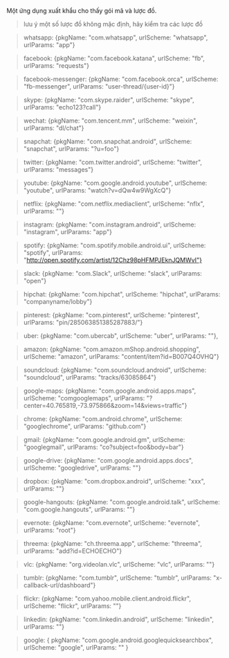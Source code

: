 Một ứng dụng xuất khẩu cho thấy gói mã và lược đồ. 

> lưu ý một số lược đồ không mặc định, hãy kiểm tra các lược đồ 

 
> whatsapp: {pkgName: "com.whatsapp", urlScheme: "whatsapp", urlParams: "app"}

> facebook: {pkgName: "com.facebook.katana", urlScheme: "fb", urlParams: "requests"}

> facebook-messenger: {pkgName: "com.facebook.orca", urlScheme: "fb-messenger", urlParams: "user-thread/{user-id}"}

> skype: {pkgName: "com.skype.raider", urlScheme: "skype", urlParams: "echo123?call"}

> wechat: {pkgName: "com.tencent.mm", urlScheme: "weixin", urlParams: "dl/chat"}

> snapchat: {pkgName: "com.snapchat.android", urlScheme: "snapchat", urlParams: "?u=foo"}

> twitter: {pkgName: "com.twitter.android", urlScheme: "twitter", urlParams: "messages"}

> youtube: {pkgName: "com.google.android.youtube", urlScheme: "youtube", urlParams: "watch?v=dQw4w9WgXcQ"}

> netflix: {pkgName: "com.netflix.mediaclient", urlScheme: "nflx", urlParams: ""}

> instagram: {pkgName: "com.instagram.android", urlScheme: "instagram", urlParams: "app"}

> spotify: {pkgName: "com.spotify.mobile.android.ui", urlScheme: "spotify", urlParams: "http://open.spotify.com/artist/12Chz98pHFMPJEknJQMWvI"} 

> slack: {pkgName: "com.Slack", urlScheme: "slack", urlParams: "open"}

> hipchat: {pkgName: "com.hipchat", urlScheme: "hipchat", urlParams: "companyname/lobby"}

> pinterest: {pkgName: "com.pinterest", urlScheme: "pinterest", urlParams: "pin/285063851385287883/"}

> uber: {pkgName: "com.ubercab", urlScheme: "uber", urlParams: ""},

> amazon: {pkgName: "com.amazon.mShop.android.shopping", urlScheme: "amazon", urlParams: "content/item?id=B007Q4OVHQ"}

> soundcloud: {pkgName: "com.soundcloud.android", urlScheme: "soundcloud", urlParams: "tracks/63085864"}

> google-maps: {pkgName: "com.google.android.apps.maps", urlScheme: "comgooglemaps", urlParams: "?center=40.765819,-73.975866&zoom=14&views=traffic"}

> chrome: {pkgName: "com.android.chrome", urlScheme: "googlechrome", urlParams: "github.com"}

> gmail: {pkgName: "com.google.android.gm", urlScheme: "googlegmail", urlParams: "co?subject=foo&body=bar"}

> google-drive: {pkgName: "com.google.android.apps.docs", urlScheme: "googledrive", urlParams: ""}

> dropbox: {pkgName: "com.dropbox.android", urlScheme: "xxx", urlParams: ""}

> google-hangouts: {pkgName: "com.google.android.talk", urlScheme: "com.google.hangouts", urlParams: ""}

> evernote: {pkgName: "com.evernote", urlScheme: "evernote", urlParams: "root"}

> threema: {pkgName: "ch.threema.app", urlScheme: "threema", urlParams: "add?id=ECHOECHO"}

> vlc: {pkgName: "org.videolan.vlc", urlScheme: "vlc", urlParams: ""}

> tumblr: {pkgName: "com.tumblr", urlScheme: "tumblr", urlParams: "x-callback-url/dashboard"}

> flickr: {pkgName: "com.yahoo.mobile.client.android.flickr", urlScheme: "flickr", urlParams: ""}

> linkedin: {pkgName: "com.linkedin.android", urlScheme: "linkedin", urlParams: ""}

> google: { pkgName: "com.google.android.googlequicksearchbox", urlScheme: "google", urlParams: "" }
 
